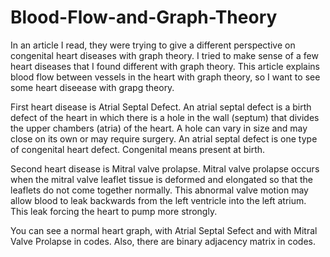 # Blood-Flow-and-Graph-Theory

In an article I read, they were trying to give a different perspective on congenital heart diseases with graph theory. I tried to make sense of a few heart diseases that I found different with graph theory.
This article explains blood flow between vessels in the heart with graph theory, so I want to see some heart diseease with grapg theory. 

First heart disease is Atrial Septal Defect. An atrial septal defect is a birth defect of the heart in which there is a hole in the wall (septum) that divides the upper chambers (atria) of the heart. A hole can vary in size and may close on its own or may require surgery. An atrial septal defect is one type of congenital heart defect. Congenital means present at birth. 

Second heart disease is Mitral valve prolapse. Mitral valve prolapse occurs when the mitral valve leaflet tissue is deformed and elongated so that the leaflets do not come together normally. This abnormal valve motion may allow blood to leak backwards from the left ventricle into the left atrium. This leak forcing the heart to pump more strongly.

You can see a normal heart graph, with Atrial Septal Sefect and with Mitral Valve Prolapse in codes. Also, there are binary adjacency matrix in codes. 
